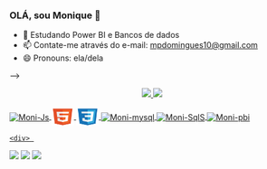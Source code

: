 ### OLÁ, sou Monique 👋


- 🌱 Estudando Power BI e Bancos de dados
- 📫 Contate-me através do e-mail: mpdomingues10@gmail.com
- 😄 Pronouns: ela/dela

-->
<div align="center">
  <a href="https://github.com/moniquepd">
  <img height="150em" src="https://github-readme-stats.vercel.app/api?username=moniquepd&show_icons=true&theme=light&include_all_commits=true&count_private=true"/>
  <img height="150em" src="https://github-readme-stats.vercel.app/api/top-langs/?username=moniquepd&layout=compact&langs_count=7&theme=light"/>
</div>
  </div>
<div style="display: inline_block"><br>
  <img align="center" alt="Moni-Js" height="30" width="40" src="https://cdn.jsdelivr.net/gh/devicons/devicon/icons/javascript/javascript-plain.svg">
  <img align="center" alt="Moni-HTML" height="30" width="40" src="https://raw.githubusercontent.com/devicons/devicon/master/icons/html5/html5-original.svg">
  <img align="center" alt="Moni-CSS" height="30" width="40" src="https://raw.githubusercontent.com/devicons/devicon/master/icons/css3/css3-original.svg">
  <img align="center" alt="Moni-mysql" height="30" width="40" src="https://cdn.jsdelivr.net/gh/devicons/devicon/icons/mysql/mysql-plain.svg">
  <img align="center" alt="Moni-SqlS" height="30" width="40" src="https://cdn.jsdelivr.net/gh/devicons/devicon/icons/microsoftsqlserver/microsoftsqlserver-plain.svg">
  <img align="center" alt="Moni-pbi" height="30" width="40" src="https://raw.githubusercontent.com/microsoft/PowerBI-Icons/a85b40508cf644225eb79df01bad87b92163f340/SVG/Desktop.svg">

</div>

    <div> 

  <a href="https://instagram.com/moniqxp" target="_blank"><img src="https://img.shields.io/badge/-Instagram-%23E4405F?style=for-the-badge&logo=instagram&logoColor=white" target="_blank"></a>
  <a href = "mailto:mpdomingues10@gmail.com"><img src="https://img.shields.io/badge/-Gmail-%23333?style=for-the-badge&logo=gmail&logoColor=white" target="_blank"></a>
  <a href="https://www.linkedin.com/in/eng-moniquedomingues/" target="_blank"><img src="https://img.shields.io/badge/-LinkedIn-%230077B5?style=for-the-badge&logo=linkedin&logoColor=white" target="_blank"></a> 
 
</div>
